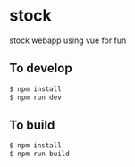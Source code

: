 # stock
stock webapp using vue for fun

## To develop

```bash
$ npm install
$ npm run dev
```

## To build

```bash
$ npm install
$ npm run build
```
